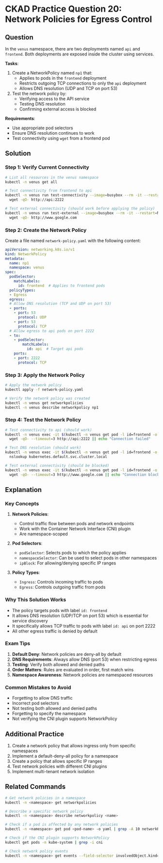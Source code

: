 # CKAD Practice Question 20: Network Policies for Egress Control

## Question
In the `venus` namespace, there are two deployments named `api` and `frontend`. Both deployments are exposed inside the cluster using services.

**Tasks**:
1. Create a NetworkPolicy named `np1` that:
   - Applies to pods in the `frontend` deployment
   - Restricts outgoing TCP connections to only the `api` deployment
   - Allows DNS resolution (UDP and TCP on port 53)
2. Test the network policy by:
   - Verifying access to the API service
   - Testing DNS resolution
   - Confirming external access is blocked

**Requirements**:
- Use appropriate pod selectors
- Ensure DNS resolution continues to work
- Test connectivity using `wget` from a frontend pod

## Solution

### Step 1: Verify Current Connectivity
```bash
# List all resources in the venus namespace
kubectl -n venus get all

# Test connectivity from frontend to api
kubectl -n venus run test-connectivity --image=busybox --rm -it --restart=Never -- \
  wget -qO- http://api:2222

# Test external connectivity (should work before applying the policy)
kubectl -n venus run test-external --image=busybox --rm -it --restart=Never -- \
  wget -qO- http://www.google.com
```

### Step 2: Create the Network Policy
Create a file named `network-policy.yaml` with the following content:

```yaml
apiVersion: networking.k8s.io/v1
kind: NetworkPolicy
metadata:
  name: np1
  namespace: venus
spec:
  podSelector:
    matchLabels:
      id: frontend  # Applies to frontend pods
  policyTypes:
  - Egress
  egress:
  # Allow DNS resolution (TCP and UDP on port 53)
  - ports:
    - port: 53
      protocol: UDP
    - port: 53
      protocol: TCP
  # Allow egress to api pods on port 2222
  - to:
    - podSelector:
        matchLabels:
          id: api  # Target api pods
    ports:
    - port: 2222
      protocol: TCP
```

### Step 3: Apply the Network Policy
```bash
# Apply the network policy
kubectl apply -f network-policy.yaml

# Verify the network policy was created
kubectl -n venus get networkpolicies
kubectl -n venus describe networkpolicy np1
```

### Step 4: Test the Network Policy
```bash
# Test connectivity to api (should work)
kubectl -n venus exec -it $(kubectl -n venus get pod -l id=frontend -o name | head -n 1) -- \
  wget -qO- --timeout=3 http://api:2222 || echo "Connection failed"

# Test DNS resolution (should work)
kubectl -n venus exec -it $(kubectl -n venus get pod -l id=frontend -o name | head -n 1) -- \
  nslookup kubernetes.default.svc.cluster.local

# Test external connectivity (should be blocked)
kubectl -n venus exec -it $(kubectl -n venus get pod -l id=frontend -o name | head -n 1) -- \
  wget -qO- --timeout=3 http://www.google.com || echo "Connection blocked (expected)"
```

## Explanation

### Key Concepts
1. **Network Policies**:
   - Control traffic flow between pods and network endpoints
   - Work with the Container Network Interface (CNI) plugin
   - Are namespace-scoped

2. **Pod Selectors**:
   - `podSelector`: Selects pods to which the policy applies
   - `namespaceSelector`: Can be used to select pods in other namespaces
   - `ipBlock`: For allowing/denying specific IP ranges

3. **Policy Types**:
   - `Ingress`: Controls incoming traffic to pods
   - `Egress`: Controls outgoing traffic from pods

### Why This Solution Works
- The policy targets pods with label `id: frontend`
- It allows DNS resolution (UDP/TCP on port 53) which is essential for service discovery
- It specifically allows TCP traffic to pods with label `id: api` on port 2222
- All other egress traffic is denied by default

### Exam Tips
1. **Default Deny**: Network policies are deny-all by default
2. **DNS Requirements**: Always allow DNS (port 53) when restricting egress
3. **Testing**: Verify both allowed and denied paths
4. **Order Matters**: Rules are evaluated in order, first match wins
5. **Namespace Awareness**: Network policies are namespaced resources

### Common Mistakes to Avoid
- Forgetting to allow DNS traffic
- Incorrect pod selectors
- Not testing both allowed and denied paths
- Forgetting to specify the namespace
- Not verifying the CNI plugin supports NetworkPolicy

## Additional Practice
1. Create a network policy that allows ingress only from specific namespaces
2. Implement a default-deny-all policy for a namespace
3. Create a policy that allows specific IP ranges
4. Test network policies with different CNI plugins
5. Implement multi-tenant network isolation

## Related Commands
```bash
# Get network policies in a namespace
kubectl -n <namespace> get networkpolicies

# Describe a specific network policy
kubectl -n <namespace> describe networkpolicy <name>

# Check if a pod is affected by any network policies
kubectl -n <namespace> get pod <pod-name> -o yaml | grep -A 10 networkPolicy

# Check if the CNI plugin supports NetworkPolicy
kubectl get pods -n kube-system | grep -i cni

# Check network policy events
kubectl -n <namespace> get events --field-selector involvedObject.kind=NetworkPolicy
```
